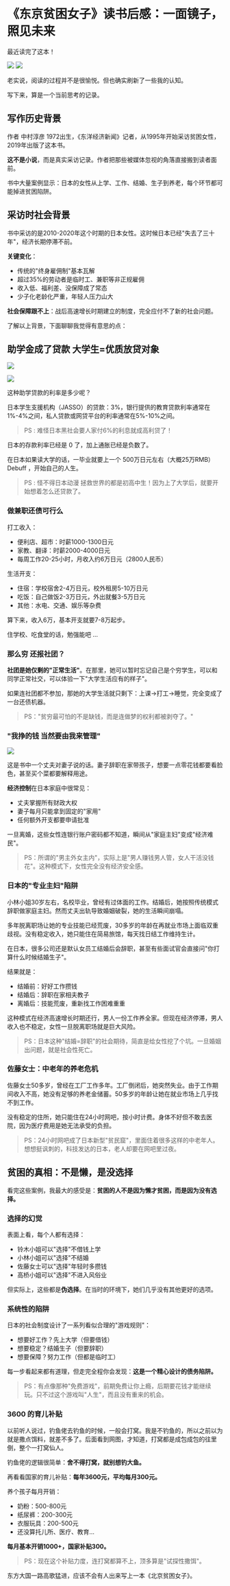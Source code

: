 # 《东京贫困女子》读书后感：一面镜子，照见未来

最近读完了这本！

![](https://fastly.jsdelivr.net/gh/bucketio/img9@main/2025/08/05/1754402228056-f4133eaa-2b18-4c8b-b9c1-af0e670e4e88.png)
![](https://fastly.jsdelivr.net/gh/bucketio/img1@main/2025/08/05/1754402242892-a64312d9-12dd-499c-86be-6eead4599bce.png)

老实说，阅读的过程并不是很愉悦。但也确实刷新了一些我的认知。

写下来，算是一个当前思考的记录。

## 写作历史背景

作者 中村淳彦 1972出生，《东洋经济新闻》记者，从1995年开始采访贫困女性，2019年出版了这本书。

**这不是小说**，而是真实采访记录。作者把那些被媒体忽视的角落直接搬到读者面前。

书中大量案例显示：日本的女性从上学、工作、结婚、生子到养老，每个环节都可能掉进贫困陷阱。

## 采访时社会背景

书中采访的是2010-2020年这个时期的日本女性。这时候日本已经"失去了三十年"，经济长期停滞不前。

**关键变化**：
- 传统的"终身雇佣制"基本瓦解
- 超过35%的劳动者是临时工、兼职等非正规雇佣  
- 收入低、福利差、没保障成了常态
- 少子化老龄化严重，年轻人压力山大

**社会保障跟不上**：战后高速增长时期建立的制度，完全应付不了新的社会问题。

了解以上背景，下面聊聊我觉得有意思的点：

## 助学金成了贷款 大学生=优质放贷对象

![](https://fastly.jsdelivr.net/gh/bucketio/img18@main/2025/08/05/1754402069770-f82af741-80d3-4b26-b82d-d808e464484a.png)

![](https://fastly.jsdelivr.net/gh/bucketio/img14@main/2025/08/05/1754405141464-8480f29a-bb33-4f72-a434-9691e02945d2.png)

这种助学贷款的利率是多少呢？

日本学生支援机构（JASSO）的贷款：3%，银行提供的教育贷款利率通常在1%-4%之间，私人贷款或网贷平台的利率通常在5%-10%之间。

> PS : 难怪日本黑社会要人家付6%的利息就成高利贷了！

日本的存款利率已经是 0 了，加上通胀已经是负数了。

在日本如果读大学的话，一毕业就要上一个 500万日元左右（大概25万RMB）Debuff ，开始自己的人生。

> PS : 怪不得日本动漫 拯救世界的都是初高中生！因为上了大学后，就要开始想着怎么还贷款了。

### 做兼职还债可行么

打工收入：
- 便利店、超市：时薪1000-1300日元
- 家教、翻译：时薪2000-4000日元  
- 每周工作20-25小时，月收入约6万日元（2800人民币）

生活开支：
- 住宿：学校宿舍2-4万日元，校外租房5-10万日元
- 吃饭：自己做饭2-3万日元，外出就餐3-5万日元
- 其他：水电、交通、娱乐等杂费

算下来，收入6万，基本开支就要7-8万起步。

住学校、吃食堂的话，勉强能吧 ...

### 那么穷 还报社团？

**社团是她仅剩的"正常生活"**。在那里，她可以暂时忘记自己是个穷学生，可以和同学正常社交，可以体验一下"大学生活应有的样子"。

如果连社团都不参加，那她的大学生活就只剩下：上课→打工→睡觉，完全变成了一台还债机器。

> PS："贫穷最可怕的不是缺钱，而是连做梦的权利都被剥夺了。"

### "我挣的钱 当然要由我来管理"

![](https://fastly.jsdelivr.net/gh/bucketio/img13@main/2025/08/05/1754408293978-d49fde17-e4f9-407b-84f5-c73de8f9050b.png)

这是书中一个丈夫对妻子说的话。妻子辞职在家带孩子，想要一点零花钱都要看脸色，甚至买个菜都要解释用途。

**经济控制**在日本家庭中很常见：
- 丈夫掌握所有财政大权
- 妻子每月只能拿到固定的"家用"
- 任何额外开支都要申请批准

一旦离婚，这些女性连银行账户密码都不知道，瞬间从"家庭主妇"变成"经济难民"。

> PS：所谓的"男主外女主内"，实际上是"男人赚钱男人管，女人干活没钱花"。这种模式下，女性完全没有经济安全感。

### 日本的"专业主妇"陷阱

小林小姐30岁左右，名校毕业，曾经有过体面的工作。结婚后，她按照传统模式辞职做家庭主妇。然而丈夫出轨导致婚姻破裂，她的生活瞬间崩塌。

多年脱离职场让她的专业技能已经荒废，30多岁的年龄在再就业市场上面临双重歧视。没有稳定收入，她只能住在简易旅馆，每天找日结工作维持生计。

在日本，很多公司还是默认女员工结婚后会辞职，甚至有些面试官会直接问"你打算什么时候结婚生子"。

结果就是：
- 结婚前：好好工作攒钱
- 结婚后：辞职在家相夫教子  
- 离婚后：技能荒废，重新找工作困难重重

这种模式在经济高速增长时期还行，男人一份工作养全家。但现在经济停滞，男人收入也不稳定，女性一旦脱离职场就是巨大风险。

> PS：日本这种"结婚=辞职"的社会期待，简直是给女性挖了个坑。一旦婚姻出问题，就是社会性死亡。

### 佐藤女士：中老年的养老危机

佐藤女士50多岁，曾经在工厂工作多年。工厂倒闭后，她突然失业。由于工作期间收入不高，她没有足够的养老金储蓄。50多岁的年龄让她在就业市场上几乎找不到工作。

没有稳定的住所，她只能住在24小时网吧，按小时计费。身体不好但不敢去医院，因为医疗费用是她无法承受的负担。

> PS：24小时网吧成了日本新型"贫民窟"，里面住着很多这样的中老年人。想想挺讽刺的，科技发达的日本，老人却要在网吧里过夜。

## 贫困的真相：不是懒，是没选择

看完这些案例，我最大的感受是：**贫困的人不是因为懒才贫困，而是因为没有选择。**

### 选择的幻觉

表面上看，每个人都有选择：
- 铃木小姐可以"选择"不借钱上学
- 小林小姐可以"选择"不结婚
- 佐藤女士可以"选择"年轻时多攒钱
- 高桥小姐可以"选择"不进入风俗业

但实际上，这些都是**伪选择**。在当时的环境下，她们几乎没有其他更好的选项。

### 系统性的陷阱

日本的社会制度设计了一系列看似合理的"游戏规则"：
- 想要好工作？先上大学（但要借钱）
- 想要稳定？结婚生子（但要辞职）
- 想要保障？努力工作（但都是临时工）

每一步看起来都有道理，但走完全程你会发现：**这是一个精心设计的债务陷阱。**

> PS：有点像那种"免费游戏"，前期免费让你上瘾，后期要花钱才能继续玩。只不过这个游戏叫"人生"，而且没有重来的机会。

### 3600 的育儿补贴

以前听人说过，钓鱼佬去钓鱼的时候，一般会打窝。我是不钓鱼的，所以之前以为就是撒点饵料，就差不多了。后面看到网图，才知道，打窝都是成包成包的往里倒，整个一打窝仙人。

钓鱼佬的逻辑很简单：**舍不得打窝，就别想钓大鱼。**

再看看国家的育儿补贴：**每年3600元，平均每月300元。**

养个孩子每月开销：
- 奶粉：500-800元
- 纸尿裤：200-300元
- 衣服玩具：200-500元
- 还没算托儿所、医疗、教育...

**每月基本开销1000+，国家补贴300。**

> PS：现在这个补贴力度，连打窝都算不上，顶多算是"试探性撒饵"。

东方大国一路高歌猛进，应该不会有人出来写上一本《北京贫困女子》。